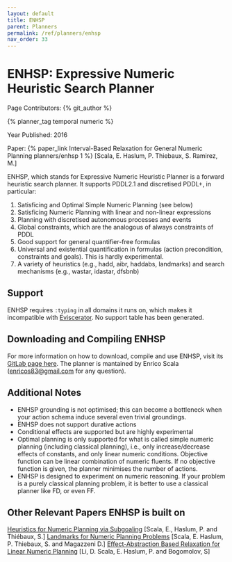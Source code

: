 ```yaml
---
layout: default
title: ENHSP
parent: Planners
permalink: /ref/planners/enhsp
nav_order: 33
---
```

# ENHSP: Expressive Numeric Heuristic Search Planner

Page Contributors: {% git_author %}

{% planner_tag temporal numeric %}

Year Published: 2016

Paper: {% paper_link Interval-Based Relaxation for General Numeric Planning planners/enhsp 1 %} [Scala, E. Haslum, P. Thiebaux, S. Ramirez, M.]

ENHSP, which stands for Expressive Numeric Heuristic Planner is a forward heuristic search planner. It supports PDDL2.1 and discretised PDDL+, in particular: 

1. Satisficing and Optimal Simple Numeric Planning (see below)
2. Satisficing Numeric Planning with linear and non-linear expressions
3. Planning with discretised autonomous processes and events
4. Global constraints, which are the analogous of always constraints of PDDL
5. Good support for general quantifier-free formulas
6. Universal and existential quantification in formulas (action precondition, constraints and goals). This is hardly experimental.
7. A variety of heuristics (e.g., hadd, aibr, haddabs, landmarks) and search mechanisms (e.g., wastar, idastar, dfsbnb)

## Support
ENHSP requires `:typing` in all domains it runs on, which makes it incompatible with [Eviscerator](https://www.github.com/nergmada/eviscerator). No support table has been generated. 

## Downloading and Compiling ENHSP
For more information on how to download, compile and use ENHSP, visit its [GitLab page here](https://gitlab.com/enricos83/ENHSP-Public). The planner is mantained by Enrico Scala (enricos83@gmail.com for any question).

## Additional Notes
- ENHSP grounding is not optimised; this can become a bottleneck when your action schema induce several even trivial groundings.
- ENHSP does not support durative actions
- Conditional effects are supported but are highly experimental
- Optimal planning is only supported for what is called simple numeric planning (including classical planning), i.e., only increase/decrease effects of constants, and only linear numeric conditions. Objective function can be linear combination of numeric fluents. If no objective function is given, the planner minimises the number of actions.
- ENHSP is designed to experiment on numeric reasoning. If your problem is a purely classical planning problem, it is better to use a classical planner like FD, or even FF.

## Other Relevant Papers ENHSP is built on
[Heuristics for Numeric Planning via Subgoaling](https://www.ijcai.org/Proceedings/16/Papers/457.pdf) [Scala, E., Haslum, P. and Thiébaux, S.]
[Landmarks for Numeric Planning Problems](https://www.ijcai.org/Proceedings/2017/0612.pdf) [Scala, E. Haslum, P. Thiebaux, S. and Magazzeni D.]
[Effect-Abstraction Based Relaxation for Linear Numeric Planning](https://www.ijcai.org/Proceedings/2018/0665.pdf) [Li, D. Scala, E. Haslum, P. and Bogomolov, S]